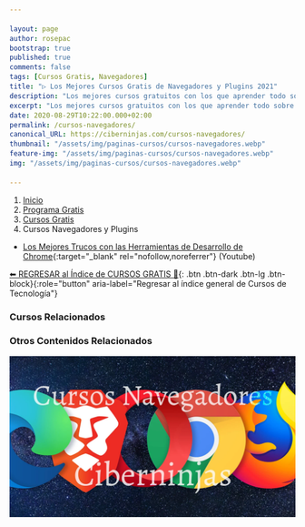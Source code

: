 ```yaml
---

layout: page
author: rosepac
bootstrap: true
published: true
comments: false
tags: [Cursos Gratis, Navegadores]
title: "▷ Los Mejores Cursos Gratis de Navegadores y Plugins 2021"
description: "Los mejores cursos gratuitos con los que aprender todo sobre los navegadores, desde cero hasta nivel experto"
excerpt: "Los mejores cursos gratuitos con los que aprender todo sobre los navegadores, desde cero hasta nivel experto"
date: 2020-08-29T10:22:00.000+02:00
permalink: /cursos-navegadores/
canonical_URL: https://ciberninjas.com/cursos-navegadores/
thumbnail: "/assets/img/paginas-cursos/cursos-navegadores.webp"
feature-img: "/assets/img/paginas-cursos/cursos-navegadores.webp"
img: "/assets/img/paginas-cursos/cursos-navegadores.webp"

---
```


<div class="hidden-sm-down">
<nav aria-label="breadcrumb">
  <ol class="breadcrumb">
    <li class="breadcrumb-item"><a href="/">Inicio</a></li>
    <li class="breadcrumb-item"><a href="/programa-gratis/">Programa Gratis</a></li>
    <li class="breadcrumb-item"><a href="/cursos-tecnologia/">Cursos Gratis</a></li>
    <li class="breadcrumb-item active" aria-current="page">Cursos Navegadores y Plugins</li>
  </ol>
</nav>
</div>

<script type="application/ld+json">
{
 "@context": "https://schema.org",
 "@type": "BreadcrumbList",
 "itemListElement":
 [
  {
   "@type": "ListItem",
   "position": 1,
   "item":
   {
    "@id": "https://ciberninjas.com/programa-gratis/",
    "name": "Programar Gratis"
    }
  },
  {
   "@type": "ListItem",
   "position": 2,
   "item":
   {
    "@id": "https://ciberninjas.com/cursos-tecnologia/",
    "name": "Los Mejores Cursos GRATIS de Programación y Tecnología Online 2021"
    }
  },
  {
   "@type": "ListItem",
  "position": 3,
  "item":
   {
     "@id": "https://ciberninjas.com/cursos-navegadores/",
     "name": "Los Mejores Cursos Gratis de Navegadores y Plguins 2021"
   }
  }
 ]
}
</script>

- [Los Mejores Trucos con las Herramientas de Desarrollo de Chrome](/trucos-herramientas-desarrollo-de-chrome/){:target="_blank" rel="nofollow,noreferrer"} (Youtube)

[⬅ REGRESAR al Índice de CURSOS GRATIS 🏡](https://ciberninjas.com/cursos-tecnologia/ "Regresar al índice de Cursos Gratis de Tecnología"){: .btn .btn-dark .btn-lg .btn-block}{:role="button" aria-label="Regresar al índice general de Cursos de Tecnología"}

### **Cursos Relacionados** <!-- omit in toc -->

### **Otros Contenidos Relacionados** <!-- omit in toc -->

![Los mejores cursos gratuitos con los que aprender todo sobre los navegadores, desde cero hasta nivel experto](/assets/img/paginas-cursos/cursos-navegadores.webp "Los mejores cursos gratuitos con los que aprender todo sobre los navegadores, desde cero hasta nivel experto")